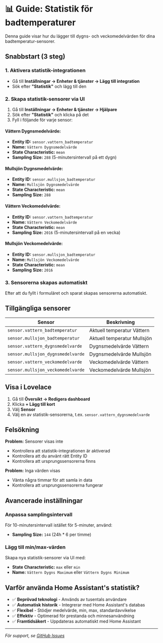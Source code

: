 # 📊 Guide: Statistik för badtemperaturer

Denna guide visar hur du lägger till dygns- och veckomedelvärden för dina badtemperatur-sensorer.

## Snabbstart (3 steg)

### 1. Aktivera statistik-integrationen
- Gå till **Inställningar → Enheter & tjänster → Lägg till integration**
- Sök efter **"Statistik"** och lägg till den

### 2. Skapa statistik-sensorer via UI
1. Gå till **Inställningar → Enheter & tjänster → Hjälpare**
2. Sök efter **"Statistik"** och klicka på det
3. Fyll i följande för varje sensor:

#### Vättern Dygnsmedelvärde:
- **Entity ID:** `sensor.vattern_badtemperatur`
- **Name:** `Vättern Dygnsmedelvärde`
- **State Characteristic:** `mean`
- **Sampling Size:** `288` (5-minutersintervall på ett dygn)

#### Mullsjön Dygnsmedelvärde:
- **Entity ID:** `sensor.mullsjon_badtemperatur`
- **Name:** `Mullsjön Dygnsmedelvärde`
- **State Characteristic:** `mean`
- **Sampling Size:** `288`

#### Vättern Veckomedelvärde:
- **Entity ID:** `sensor.vattern_badtemperatur`
- **Name:** `Vättern Veckomedelvärde`
- **State Characteristic:** `mean`
- **Sampling Size:** `2016` (5-minutersintervall på en vecka)

#### Mullsjön Veckomedelvärde:
- **Entity ID:** `sensor.mullsjon_badtemperatur`
- **Name:** `Mullsjön Veckomedelvärde`
- **State Characteristic:** `mean`
- **Sampling Size:** `2016`

### 3. Sensorerna skapas automatiskt
Efter att du fyllt i formuläret och sparat skapas sensorerna automatiskt.

## Tillgängliga sensorer

| Sensor | Beskrivning |
|--------|-------------|
| `sensor.vattern_badtemperatur` | Aktuell temperatur Vättern |
| `sensor.mullsjon_badtemperatur` | Aktuell temperatur Mullsjön |
| `sensor.vattern_dygnsmedelvarde` | Dygnsmedelvärde Vättern |
| `sensor.mullsjon_dygnsmedelvarde` | Dygnsmedelvärde Mullsjön |
| `sensor.vattern_veckomedelvarde` | Veckomedelvärde Vättern |
| `sensor.mullsjon_veckomedelvarde` | Veckomedelvärde Mullsjön |

## Visa i Lovelace

1. Gå till **Översikt → Redigera dashboard**
2. Klicka **+ Lägg till kort**
3. Välj **Sensor**
4. Välj en av statistik-sensorerna, t.ex. `sensor.vattern_dygnsmedelvarde`

## Felsökning

**Problem:** Sensorer visas inte
- Kontrollera att statistik-integrationen är aktiverad
- Kontrollera att du använt rätt Entity ID
- Kontrollera att ursprungssensorerna finns

**Problem:** Inga värden visas
- Vänta några timmar för att samla in data
- Kontrollera att ursprungssensorerna fungerar

## Avancerade inställningar

### Anpassa samplingsintervall
För 10-minutersintervall istället för 5-minuter, använd:
- **Sampling Size:** `144` (24h * 6 per timme)

### Lägg till min/max-värden
Skapa nya statistik-sensorer via UI med:
- **State Characteristic:** `max` eller `min`
- **Name:** `Vättern Dygns Maximum` eller `Vättern Dygns Minimum`

## Varför använda Home Assistant's statistik?

- ✅ **Beprövad teknologi** - Används av tusentals användare
- ✅ **Automatisk historik** - Integrerar med Home Assistant's databas
- ✅ **Flexibel** - Stödjer medelvärde, min, max, standardavvikelse
- ✅ **Effektiv** - Optimerad för prestanda och minnesanvändning
- ✅ **Framtidsäkert** - Uppdateras automatiskt med Home Assistant

---

*För support, se [GitHub Issues](https://github.com/chrbratt/loggamera-home-assistant/issues)* 